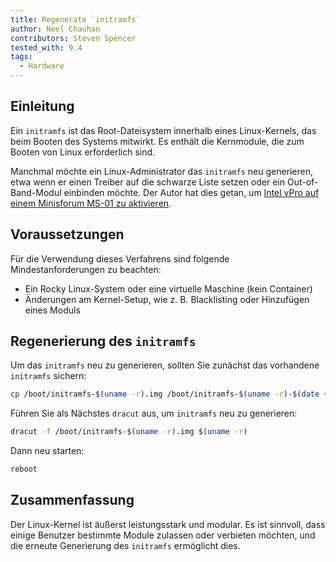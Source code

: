 ```yaml
---
title: Regenerate `initramfs`
author: Neel Chauhan
contributors: Steven Spencer
tested_with: 9.4
tags:
  - Hardware
---
```


## Einleitung

Ein `initramfs` ist das Root-Dateisystem innerhalb eines Linux-Kernels, das beim Booten des Systems mitwirkt. Es enthält die Kernmodule, die zum Booten von Linux erforderlich sind.

Manchmal möchte ein Linux-Administrator das `initramfs` neu generieren, etwa wenn er einen Treiber auf die schwarze Liste setzen oder ein Out-of-Band-Modul einbinden möchte. Der Autor hat dies getan, um [Intel vPro auf einem Minisforum MS-01 zu aktivieren](https://spaceterran.com/posts/step-by-step-guide-enabling-intel-vpro-on-your-minisforum-ms-01-bios/).

## Voraussetzungen

Für die Verwendung dieses Verfahrens sind folgende Mindestanforderungen zu beachten:

- Ein Rocky Linux-System oder eine virtuelle Maschine (kein Container)
- Änderungen am Kernel-Setup, wie z. B. Blacklisting oder Hinzufügen eines Moduls

## Regenerierung des `initramfs`

Um das `initramfs` neu zu generieren, sollten Sie zunächst das vorhandene `initramfs` sichern:

```bash
cp /boot/initramfs-$(uname -r).img /boot/initramfs-$(uname -r)-$(date +%m-%d-%H%M%S).img
```

Führen Sie als Nächstes `dracut` aus, um `initramfs` neu zu generieren:

```bash
dracut -f /boot/initramfs-$(uname -r).img $(uname -r)
```

Dann neu starten:

```bash
reboot
```

## Zusammenfassung

Der Linux-Kernel ist äußerst leistungsstark und modular. Es ist sinnvoll, dass einige Benutzer bestimmte Module zulassen oder verbieten möchten, und die erneute Generierung des `initramfs` ermöglicht dies.
